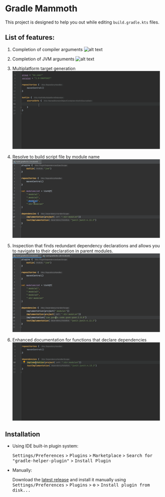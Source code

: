 # Gradle Mammoth

This project is designed to help you out while editing `build.gradle.kts` files.

## List of features:
1. Completion of compiler arguments
   ![alt text](gifs/compilerArgumentsCompletion.gif)

2. Completion of JVM arguments
   ![alt text](gifs/jvmArgumentsCompletion.gif)

3. Multiplatform target generation
   ![alt text](gifs/generatingMultiplatformTargets.gif)

4. Resolve to build script file by module name
   ![alt text](gifs/resoleToBuildScripts.gif)

5. Inspection that finds redundant dependency declarations and allows you to navigate to their declaration in parent modules.
   ![alt text](gifs/redundantDependenciesInspection.gif)

6. Enhanced documentation for functions that declare dependencies
   ![alt text](gifs/enhancedDocumentation.gif)

## Installation

- Using IDE built-in plugin system:
  
  <kbd>Settings/Preferences</kbd> > <kbd>Plugins</kbd> > <kbd>Marketplace</kbd> > <kbd>Search for "gradle-helper-plugin"</kbd> >
  <kbd>Install Plugin</kbd>
  
- Manually:

  Download the [latest release](https://github.com/zarechenskiy/gradle-helper-plugin/releases/latest) and install it manually using
  <kbd>Settings/Preferences</kbd> > <kbd>Plugins</kbd> > <kbd>⚙️</kbd> > <kbd>Install plugin from disk...</kbd>
